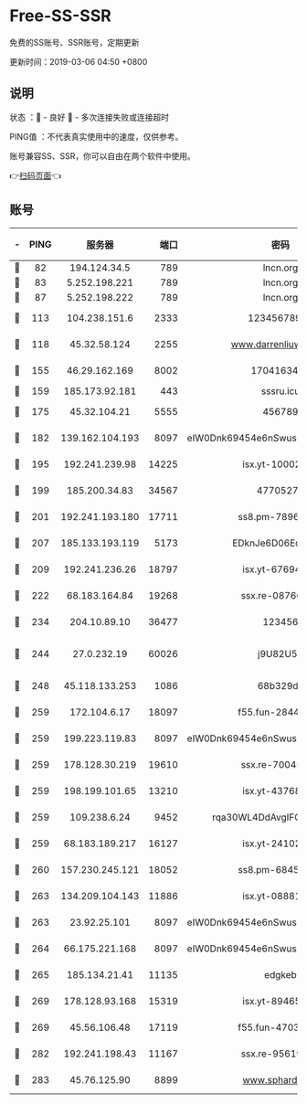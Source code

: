 # Free-SS-SSR

免费的SS账号、SSR账号，定期更新

更新时间：2019-03-06 04:50 +0800

## 说明

状态     ：🙂 - 良好 🙁 - 多次连接失败或连接超时

PING值   ：不代表真实使用中的速度，仅供参考。

账号兼容SS、SSR，你可以自由在两个软件中使用。

👉[扫码页面](https://liesauer.github.io/free-ss-ssr.github.io/)👈

## 账号

|-|PING|服务器|端口|密码|加密方式|区域|
|:----:|:----:|:-----:|-----:|:----:|:----:|:----:|
|🙂|82|194.124.34.5|789|lncn.org|rc4|JP|
|🙂|83|5.252.198.221|789|lncn.org|rc4|JP|
|🙂|87|5.252.198.222|789|lncn.org|rc4|JP|
|🙂|113|104.238.151.6|2333|12345678900|aes-256-cfb|JP|
|🙂|118|45.32.58.124|2255|www.darrenliuwei.com|aes-256-cfb|JP|
|🙂|155|46.29.162.169|8002|1704163453|aes-256-cfb|RU|
|🙂|159|185.173.92.181|443|sssru.icu|rc4-md5|RU|
|🙂|175|45.32.104.21|5555|456789|aes-256-cfb|SG|
|🙂|182|139.162.104.193|8097|eIW0Dnk69454e6nSwuspv9DmS201tQ0D|aes-256-cfb|JP|
|🙂|195|192.241.239.98|14225|isx.yt-10002331|aes-256-cfb|US|
|🙂|199|185.200.34.83|34567|47705279|aes-256-cfb|US|
|🙂|201|192.241.193.180|17711|ss8.pm-78965598|aes-256-cfb|US|
|🙂|207|185.133.193.119|5173|EDknJe6D06EoWDaw|aes-256-cfb|US|
|🙂|209|192.241.236.26|18797|isx.yt-67694274|aes-256-cfb|US|
|🙂|222|68.183.164.84|19268|ssx.re-08766670|aes-256-cfb|US|
|🙂|234|204.10.89.10|36477|123456|aes-256-cfb|US|
|🙂|244|27.0.232.19|60026|j9U82U53|xchacha20-ietf-poly1305|HK|
|🙂|248|45.118.133.253|1086|68b329da|aes-256-cfb|SG|
|🙂|259|172.104.6.17|18097|f55.fun-28441819|aes-256-cfb|US|
|🙂|259|199.223.119.83|8097|eIW0Dnk69454e6nSwuspv9DmS201tQ0D|aes-256-cfb|US|
|🙂|259|178.128.30.219|19610|ssx.re-70045890|aes-256-cfb|SG|
|🙂|259|198.199.101.65|13210|isx.yt-43768936|aes-256-cfb|US|
|🙂|259|109.238.6.24|9452|rqa30WL4DdAvgIFG6Fs3znzTa|aes-256-cfb|FR|
|🙂|259|68.183.189.217|16127|isx.yt-24102866|aes-256-cfb|SG|
|🙂|260|157.230.245.121|18052|ss8.pm-68457462|aes-256-cfb|SG|
|🙂|263|134.209.104.143|11886|isx.yt-08881056|aes-256-cfb|SG|
|🙂|263|23.92.25.101|8097|eIW0Dnk69454e6nSwuspv9DmS201tQ0D|aes-256-cfb|US|
|🙂|264|66.175.221.168|8097|eIW0Dnk69454e6nSwuspv9DmS201tQ0D|aes-256-cfb|US|
|🙂|265|185.134.21.41|11135|edgkeb|aes-256-cfb|GB|
|🙂|269|178.128.93.168|15319|isx.yt-89465296|aes-256-cfb|SG|
|🙂|269|45.56.106.48|17119|f55.fun-47038034|aes-256-cfb|US|
|🙂|282|192.241.198.43|11167|ssx.re-95619566|aes-256-cfb|US|
|🙂|283|45.76.125.90|8899|www.sphard.com|aes-256-cfb|JP|
